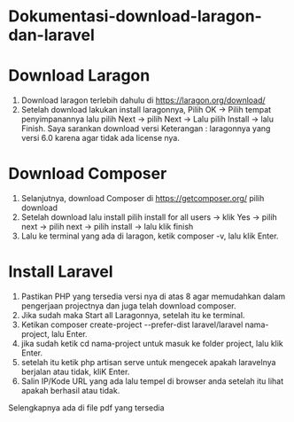 # Dokumentasi-download-laragon-dan-laravel
# Download Laragon
1.	 Download laragon terlebih dahulu di https://laragon.org/download/
2.	 Setelah download lakukan install laragonnya, Pilih OK -> Pilih tempat penyimpanannya lalu pilih Next -> pilih Next -> Lalu pilih Install -> lalu Finish. Saya sarankan download versi Keterangan : laragonnya yang versi 6.0 karena agar tidak ada license nya.
# Download Composer
1.	Selanjutnya, download Composer di https://getcomposer.org/ pilih download
2.	Setelah download lalu install pilih install for all users -> klik Yes -> pilih next -> pilih next -> pilih install -> lalu klik finish
3.	Lalu ke terminal yang ada di laragon, ketik composer -v, lalu klik Enter.
# Install Laravel
1. Pastikan PHP yang tersedia versi nya di atas 8 agar memudahkan dalam pengerjaan projectnya dan juga telah download composer.
2. Jika sudah maka Start all Laragonnya, setelah itu ke terminal.
3. Ketikan composer create-project --prefer-dist laravel/laravel nama-project, lalu Enter.
4. jika sudah ketik cd nama-project untuk masuk ke folder project, lalu klik Enter.
5. setelah itu ketik php artisan serve untuk mengecek apakah laravelnya berjalan atau tidak, kliK Enter.
6. Salin IP/Kode URL yang ada lalu tempel di browser anda setelah itu lihat apakah berhasil atau tidak.

Selengkapnya ada di file pdf yang tersedia
